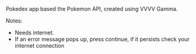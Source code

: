Pokedex app based the Pokemon API, created using VVVV Gamma.

Notes:
* Needs internet.
* If an error message pops up, press continue, if it persists check your internet connection

